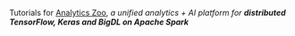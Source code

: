 Tutorials for [Analytics Zoo](https://github.com/intel-analytics/analytics-zoo), _a unified analytics + AI platform for **distributed TensorFlow, Keras and BigDL on Apache Spark**_ 
